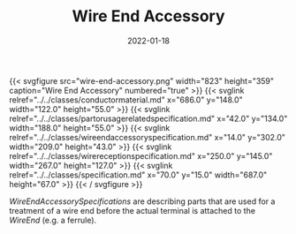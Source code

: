 ﻿---
title: Wire End Accessory
toc: false
type: specs
layout: diagram
date: "2022-01-18"
draft: false
specification: VEC
version: 1.2.2
documentType: "Recommendation"
elementType: Diagram
classes:
  - ConductorMaterial
  - PartOrUsageRelatedSpecification
  - WireEndAccessorySpecification
  - WireReceptionSpecification
  - Specification
menu:
  VEC-1.2.2:    
    parent: component-characteristics
    identifier: component-characteristics/wire-end-accessory
    weight: 1005003 

# Prev/next pager order (if `docs_section_pager` enabled in `params.toml`)
weight: 1005003
---
{{< svgfigure src="wire-end-accessory.png" width="823" height="359" caption="Wire End Accessory" numbered="true" >}}
  {{< svglink relref="../../classes/conductormaterial.md" x="686.0" y="148.0" width="122.0" height="55.0" >}}
  {{< svglink relref="../../classes/partorusagerelatedspecification.md" x="42.0" y="134.0" width="188.0" height="55.0" >}}
  {{< svglink relref="../../classes/wireendaccessoryspecification.md" x="14.0" y="302.0" width="209.0" height="43.0" >}}
  {{< svglink relref="../../classes/wirereceptionspecification.md" x="250.0" y="145.0" width="267.0" height="127.0" >}}
  {{< svglink relref="../../classes/specification.md" x="70.0" y="15.0" width="687.0" height="67.0" >}}
{{< / svgfigure >}}
<p> <i>WireEndAccessorySpecifications </i>are describing parts that are used for a treatment of a wire end before the actual terminal is attached to the <i>WireEnd</i> (e.g. a ferrule).      </p>